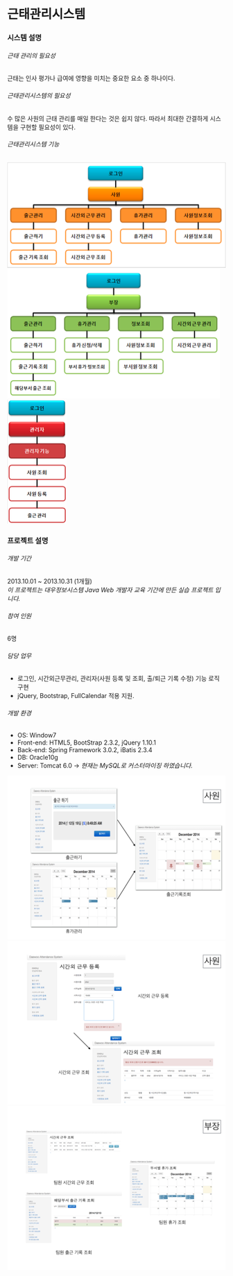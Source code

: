 # 근태관리시스템

### 시스템 설명

###### 근태 관리의 필요성
 근태는 인사 평가나 급여에 영향을 미치는 중요한 요소 중 하나이다.
 
###### 근태관리시스템의 필요성
 수 많은 사원의 근태 관리를 매일 한다는 것은 쉽지 않다. 따라서 최대한 간결하게 시스템을 구현할 필요성이 있다.
 
###### 근태관리시스템 기능
![사원기능](img/01.png)
![부장기능](img/02.png)
![관리자기능](img/03.png)

### 프로젝트 설명

###### 개발 기간
2013.10.01 ~ 2013.10.31 (1개월) <br>
*이 프로젝트는 대우정보시스템 Java Web 개발자 교육 기간에 만든 실습 프로젝트 입니다.*

###### 참여 인원
6명

###### 담당 업무
- 로그인, 시간외근무관리, 관리자(사원 등록 및 조회, 출/퇴근 기록 수정) 기능 로직 구현
- jQuery, Bootstrap, FullCalendar 적용 지원.

###### 개발 환경
- OS: Window7
- Front-end: HTML5, BootStrap 2.3.2, jQuery 1.10.1
- Back-end: Spring Framework 3.0.2, iBatis 2.3.4
- DB: Oracle10g
- Server: Tomcat 6.0 -> *현재는 MySQL로 커스터마이징 하였습니다.*

![캡처1](img/14.001.png)
![캡처2](img/14.002.png)
![캡처3](img/14.003.png)

